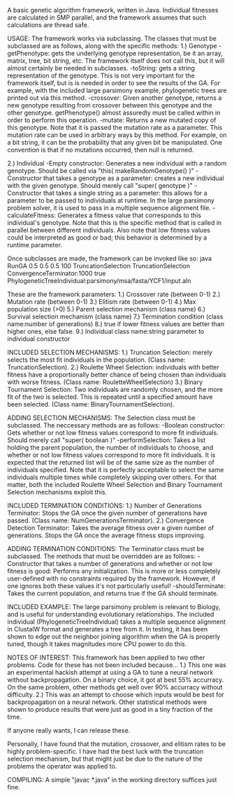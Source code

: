 A basic genetic algorithm framework, written in Java.  Individual
fitnesses are calculated in SMP parallel, and the framework assumes
that such calculations are thread safe.

USAGE:
The framework works via subclassing.  The classes that must be subclassed
are as follows, along with the specific methods:
1.) Genotype
	-getPhenotype: gets the underlying genotype representation,
	 be it an array, matrix, tree, bit string, etc.  The framework
	 itself does not call this, but it will almost certainly be
	 needed in subclasses.
	-toString: gets a string representation of the genotype. This
	 is not very important for the framework itself, but is is 
	 needed in order to see the results of the GA.  For example,
	 with the included large parsimony example, phylogenetic trees
	 are printed out via this method.
	-crossover: Given another genotype, returns a new genotype
	 resulting from crossover between this genotype and the other
	 genotype.  getPhenotype() almost assuredly must be called 
	 within in order to perform this operation.
	-mutate: Returns a new mutated copy of this genotype. Note
	 that it is passed the mutation rate as a parameter. This
	 mutation rate can be used in arbitrary ways by this method.
	 For example, on a bit string, it can be the probability that
	 any given bit be manipulated.  One convention is that if no
	 mutations occurred, then null is returned.

2.) Individual
	-Empty constructor: Generates a new individual with a random
	 genotype.  Should be called via "this( makeRandomGenotype() )"
	-Constructor that takes a genotype as a parameter: creates
	 a new individual with the given genotype.  Should merely
	 call "super( genotype )"
	-Constructor that takes a single string as a parameter: this
	 allows for a parameter to be passed to individuals at runtime.
	 In the large parsimony problem solver, it is used to pass in
	 a multiple sequence alignment file.
	-calculateFitness: Generates a fitness value that corresponds
	 to this individual's genotype.  Note that this is the specific
	 method that is called in parallel between different
	 individuals.  Also note that low fitness values could be
	 interpreted as good or bad; this behavior is determined
	 by a runtime parameter.

Once subclasses are made, the framework can be invoked like so:
java RunGA 0.5 0.5 0.5 100 TruncationSelection TruncationSelection ConvergenceTerminator:1000 true PhylogeneticTreeIndividual:parsimony/msa/fasta/YCF1/input.aln

These are the framework parameters:
1.) Crossover rate (between 0-1)
2.) Mutation rate (between 0-1)
3.) Elitism rate (between 0-1)
4.) Max population size (>0)
5.) Parent selection mechanism (class name)
6.) Survival selection mechanism (class name)
7.) Termination condition (class name:number of generations)
8.) true if lower fitness values are better than higher ones,
    else false.
9.) Individual class name:string parameter to individual constructor

INCLUDED SELECTION MECHANISMS:
1.) Truncation Selection: merely selects the most fit individuals in
    the population.  (Class name: TruncationSelection).
2.) Roulette Wheel Selection: individuals with better fitness have a
    proportionally better chance of being chosen than individuals
    with worse fitness. (Class name: RouletteWheelSelection)
3.) Binary Tournament Selection: Two individuals are randomly chosen,
    and the more fit of the two is selected. This is repeated until
    a specified amount have been selected. 
    (Class name: BinaryTournamentSelection).

ADDING SELECTION MECHANISMS:
The Selection class must be subclassed.  The neccessary methods are
as follows:
	-Boolean constructor: Gets whether or not low fitness values
	 correspond to more fit individuals.  Should merely call
	 "super( boolean )"
	-performSelection: Takes a list holding the parent population,
	 the number of individuals to choose, and whether or not low
	 fitness values correspond to more fit individuals.  It is
	 expected that the returned list will be of the same size as
	 the number of individuals specified.  Note that it is
	 perfectly acceptable to select the same individuals multiple
	 times while completely skipping over others.  For that matter,
	 both the included Roulette Wheel Selection and Binary
	 Tournament Selection mechanisms exploit this.

INCLUDED TERMINATION CONDITIONS:
1.) Number of Generations Terminator: Stops the GA once the given
    number of generations have passed. 
    (Class name: NumGenerationsTerminator).
2.) Convergence Detection Terminator: Takes the average fitness
    over a given number of generations.  Stops the GA once the average
    fitness stops improving.  

ADDING TERMINATION CONDITIONS:
The Terminator class must be subclassed.  The methods that must
be overridden are as follows:
	-Constructor that takes a number of generations and whether
	 or not low fitness is good: Performs any initialization.
	 This is more or less completely user-defined with no 
	 constraints required by the framework.  However, if one 
	 ignores both these values it's not particularly useful!
	-shouldTerminate: Takes the current population, and returns
	 true if the GA should terminate.

INCLUDED EXAMPLE:
The large parsimony problem is relevant to Biology, and is useful
for understanding evolutionary relationships.  The included individual
(PhylogeneticTreeIndividual) takes a multiple sequence alignment in
ClustalW format and generates a tree from it.  In testing, it has been
shown to edge out the neighbor joining algorithm when the GA is properly
tuned, though it takes magnitudes more CPU power to do this.  

NOTES OF INTEREST:
This framework has been applied to two other problems.  Code for these
has not been included because...
1.) This one was an experimental hackish attempt at using a GA to
tune a neural network without backpropagation.  On a binary choice,
it got at best 55% accurracy.  On the same problem, other methods
get well over 90% accurracy without difficulty.
2.) This was an attempt to choose which inputs would be best for
backpropagation on a neural network.  Other statistical methods were
shown to produce results that were just as good in a tiny fraction
of the time.

If anyone really wants, I can release these.

Personally, I have found that the mutation, crossover, and elitism
rates to be highly problem-specific.  I have had the best luck with
the truncation selection mechanism, but that might just be due to the
nature of the problems the operator was applied to.  

COMPILING:
A simple "javac *.java" in the working directory suffices just fine.

